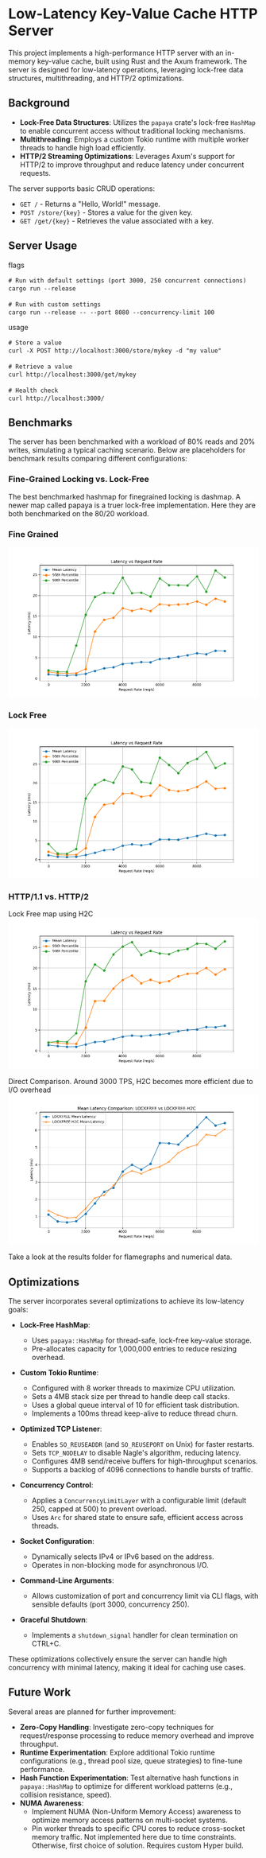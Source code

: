 # Low-Latency Key-Value Cache HTTP Server

This project implements a high-performance HTTP server with an in-memory key-value cache, built using Rust and the Axum framework. The server is designed for low-latency operations, leveraging lock-free data structures, multithreading, and HTTP/2 optimizations.

## Background

- **Lock-Free Data Structures**: Utilizes the `papaya` crate's lock-free `HashMap` to enable concurrent access without traditional locking mechanisms.
- **Multithreading**: Employs a custom Tokio runtime with multiple worker threads to handle high load efficiently.
- **HTTP/2 Streaming Optimizations**: Leverages Axum's support for HTTP/2 to improve throughput and reduce latency under concurrent requests.

The server supports basic CRUD operations:
- `GET /` - Returns a "Hello, World!" message.
- `POST /store/{key}` - Stores a value for the given key.
- `GET /get/{key}` - Retrieves the value associated with a key.

## Server Usage
flags
```
# Run with default settings (port 3000, 250 concurrent connections)
cargo run --release

# Run with custom settings
cargo run --release -- --port 8080 --concurrency-limit 100
```

usage
```
# Store a value
curl -X POST http://localhost:3000/store/mykey -d "my value"

# Retrieve a value
curl http://localhost:3000/get/mykey

# Health check
curl http://localhost:3000/
```

## Benchmarks

The server has been benchmarked with a workload of 80% reads and 20% writes, simulating a typical caching scenario. Below are placeholders for benchmark results comparing different configurations:

### Fine-Grained Locking vs. Lock-Free

The best benchmarked hashmap for finegrained locking is dashmap. A newer map called papaya is a truer lock-free implementation. Here they are both benchmarked on the 80/20 workload.

### Fine Grained
![Fine-Grained](./results/Finegrained.png)
### Lock Free
![Lock-Free](./results/Lockfree.png)

### HTTP/1.1 vs. HTTP/2
Lock Free map using H2C
![HTTP/1.1 vs HTTP/2 Benchmark Graph](./results/Lockfree-h2c.png)

Direct Comparison. Around 3000 TPS, H2C becomes more efficient due to I/O overhead
![HTTP/1.1 vs HTTP/2 Benchmark Graph](./results/lockfree_comparison.png)

Take a look at the results folder for flamegraphs and numerical data. 

## Optimizations

The server incorporates several optimizations to achieve its low-latency goals:

- **Lock-Free HashMap**:
  - Uses `papaya::HashMap` for thread-safe, lock-free key-value storage.
  - Pre-allocates capacity for 1,000,000 entries to reduce resizing overhead.

- **Custom Tokio Runtime**:
  - Configured with 8 worker threads to maximize CPU utilization.
  - Sets a 4MB stack size per thread to handle deep call stacks.
  - Uses a global queue interval of 10 for efficient task distribution.
  - Implements a 100ms thread keep-alive to reduce thread churn.

- **Optimized TCP Listener**:
  - Enables `SO_REUSEADDR` (and `SO_REUSEPORT` on Unix) for faster restarts.
  - Sets `TCP_NODELAY` to disable Nagle's algorithm, reducing latency.
  - Configures 4MB send/receive buffers for high-throughput scenarios.
  - Supports a backlog of 4096 connections to handle bursts of traffic.

- **Concurrency Control**:
  - Applies a `ConcurrencyLimitLayer` with a configurable limit (default 250, capped at 500) to prevent overload.
  - Uses `Arc` for shared state to ensure safe, efficient access across threads.

- **Socket Configuration**:
  - Dynamically selects IPv4 or IPv6 based on the address.
  - Operates in non-blocking mode for asynchronous I/O.

- **Command-Line Arguments**:
  - Allows customization of port and concurrency limit via CLI flags, with sensible defaults (port 3000, concurrency 250).

- **Graceful Shutdown**:
  - Implements a `shutdown_signal` handler for clean termination on CTRL+C.

These optimizations collectively ensure the server can handle high concurrency with minimal latency, making it ideal for caching use cases.

## Future Work

Several areas are planned for further improvement:

- **Zero-Copy Handling**: Investigate zero-copy techniques for request/response processing to reduce memory overhead and improve throughput.
- **Runtime Experimentation**: Explore additional Tokio runtime configurations (e.g., thread pool size, queue strategies) to fine-tune performance.
- **Hash Function Experimentation**: Test alternative hash functions in `papaya::HashMap` to optimize for different workload patterns (e.g., collision resistance, speed).
- **NUMA Awareness**: 
  - Implement NUMA (Non-Uniform Memory Access) awareness to optimize memory access patterns on multi-socket systems.
  - Pin worker threads to specific CPU cores to reduce cross-socket memory traffic. Not implemented here due to time constraints. Otherwise, first choice of solution. Requires custom Hyper build. 
